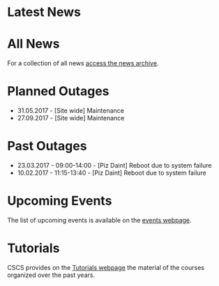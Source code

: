 # Latest News

<!-- start-news --><!-- end-news -->

# All News
 
For a collection of all news [access the news archive](news).
# Planned Outages

- 31.05.2017 - [Site wide] Maintenance
- 27.09.2017 - [Site wide] Maintenance

# Past Outages

- 23.03.2017 - 09:00-14:00 - [Piz Daint] Reboot due to system failure
- 10.02.2017 - 11:15-13:40 - [Piz Daint] Reboot due to system failure

# Upcoming Events

The list of upcoming events is available on the [events webpage](http://www.cscs.ch/events).

# Tutorials

CSCS provides on the [Tutorials webpage](http://www.cscs.ch/publications/tutorials/index.html) the material of the courses organized over the past years.
